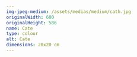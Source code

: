 ```yaml
---
img-jpeg-medium: /assets/medias/medium/cath.jpg
originalWidth: 600
originalHeight: 586
name: Cate
type: colour
alt: Cate
dimensions: 20x20 cm
---
```

